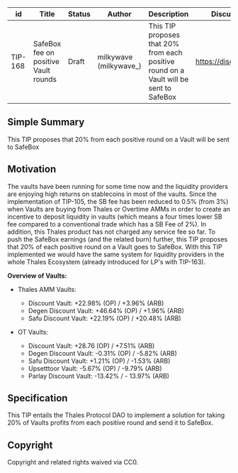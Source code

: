 | id | Title | Status | Author | Description | Discussions to | Created |
| ----------- | ----------- | ----------- | ----------- | ----------- | ----------- | ----------- |
| TIP-168 | SafeBox fee on positive Vault rounds | Draft | milkywave (milkywave_) |This TIP proposes that 20% from each positive round on a Vault will be sent to SafeBox | https://discord.gg/thales | 2023-09-01

## Simple Summary
This TIP proposes that 20% from each positive round on a Vault will be sent to SafeBox

 ## Motivation
The vaults have been running for some time now and the liquidity providers are enjoying high returns on stablecoins in most of the vaults. Since the implementation of TIP-105, the SB fee has been reduced to 0.5% (from 3%)  when Vaults are buying from Thales or Overtime AMMs in order to create an incentive to deposit liquidity in vaults (which means a four times lower SB fee compared to a conventional trade which has a SB Fee of 2%). In addition, this Thales product has not charged any service fee so far. 
To push the SafeBox earnings (and the related burn) further, this TIP proposes that 20% of each positive round on a Vault goes to SafeBox. With this TIP implemented we would have the same system for liquidity providers in the whole Thales Ecosystem (already introduced for LP's with TIP-163).

**Overview of Vaults:**
  - Thales AMM Vaults:
    - Discount Vault: +22.98% (OP) / +3.96% (ARB)
    - Degen Discount Vault: +46.64% (OP) / +1.96% (ARB)
    - Safu Discount Vault: +22.19% (OP) / +20.48% (ARB) 

  - OT Vaults:
    - Discount Vault: +28.76 (OP) / +7.51% (ARB)
    - Degen Discount Vault: -0.31% (OP) / -5.82% (ARB)
    - Safu Discount Vault: +1.21% (OP) / -1.53% (ARB)
    - Upsetttoor Vault: -5.67% (OP) / -9.79% (ARB)
    - Parlay Discount Vault: -13.42% / - 13.97% (ARB)

## Specification
This TIP entails the Thales Protocol DAO to implement a solution for taking 20% of Vaults profits from each positive round and send it to SafeBox.

## Copyright
Copyright and related rights waived via CC0.
